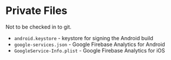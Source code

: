 # Private Files

Not to be checked in to git.

* `android.keystore` - keystore for signing the Android build
* `google-services.json` - Google Firebase Analytics for Android
* `GoogleService-Info.plist` - Google Firebase Analytics for iOS
